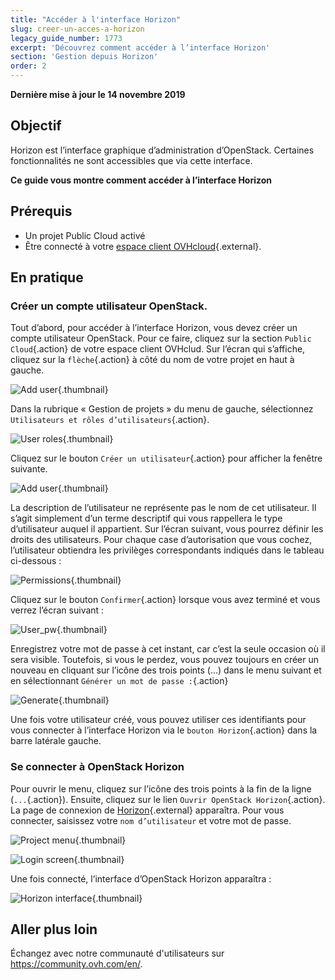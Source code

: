 ```yaml
---
title: "Accéder à l'interface Horizon"
slug: creer-un-acces-a-horizon
legacy_guide_number: 1773
excerpt: 'Découvrez comment accéder à l’interface Horizon'
section: 'Gestion depuis Horizon'
order: 2
---
```


**Dernière mise à jour le 14 novembre 2019**

## Objectif

Horizon est l’interface graphique d’administration d’OpenStack. Certaines fonctionnalités ne sont accessibles que via cette interface.

**Ce guide vous montre comment accéder à l’interface Horizon**


## Prérequis

- Un projet Public Cloud activé
- Être connecté à votre [espace client OVHcloud](https://ca.ovh.com/auth/?action=gotomanager){.external}.

## En pratique

### Créer un compte utilisateur OpenStack.

Tout d’abord, pour accéder à l’interface Horizon, vous devez créer un compte utilisateur OpenStack. Pour ce faire, cliquez sur la section `Public Cloud`{.action} de votre espace client OVHclud. Sur l’écran qui s’affiche, cliquez sur la `flèche`{.action} à côté du nom de votre projet en haut à gauche.

![Add user](images/select_project.png){.thumbnail}

Dans la rubrique « Gestion de projets » du menu de gauche, sélectionnez `Utilisateurs et rôles d’utilisateurs`{.action}.

![User roles](images/users_roles.png){.thumbnail}

Cliquez sur le bouton `Créer un utilisateur`{.action} pour afficher la fenêtre suivante.

![Add user](images/adduser.png){.thumbnail}

La description de l’utilisateur ne représente pas le nom de cet utilisateur. Il s’agit simplement d’un terme descriptif qui vous rappellera le type d’utilisateur auquel il appartient. Sur l’écran suivant, vous pourrez définir les droits des utilisateurs. Pour chaque case d’autorisation que vous cochez, l’utilisateur obtiendra les privilèges correspondants indiqués dans le tableau ci-dessous :

![Permissions](images/permissions.png){.thumbnail}

Cliquez sur le bouton `Confirmer`{.action} lorsque vous avez terminé et vous verrez l’écran suivant :

![User_pw](images/user_pw.png){.thumbnail}

Enregistrez votre mot de passe à cet instant, car c’est la seule occasion où il sera visible. Toutefois, si vous le perdez, vous pouvez toujours en créer un nouveau en cliquant sur l’icône des trois points (...) dans le menu suivant et en sélectionnant `Générer un mot de passe :`{.action}

![Generate](images/generatepw.png){.thumbnail}

Une fois votre utilisateur créé, vous pouvez utiliser ces identifiants pour vous connecter à l’interface Horizon via le `bouton Horizon`{.action} dans la barre latérale gauche.

### Se connecter à OpenStack Horizon

Pour ouvrir le menu, cliquez sur l’icône des trois points à la fin de la ligne (`...`{.action}). Ensuite, cliquez sur le lien `Ouvrir OpenStack Horizon`{.action}. La page de connexion de [Horizon](https://horizon.cloud.ovh.net/auth/login/){.external} apparaîtra. Pour vous connecter, saisissez votre `nom d’utilisateur` et votre mot de passe.

![Project menu](images/3_H_open_menu.png){.thumbnail}

![Login screen](images/4_H_login_window.png){.thumbnail}

Une fois connecté, l’interface d’OpenStack Horizon apparaîtra :

![Horizon interface](images/5_H_view.png){.thumbnail}


## Aller plus loin

Échangez avec notre communauté d'utilisateurs sur <https://community.ovh.com/en/>.
